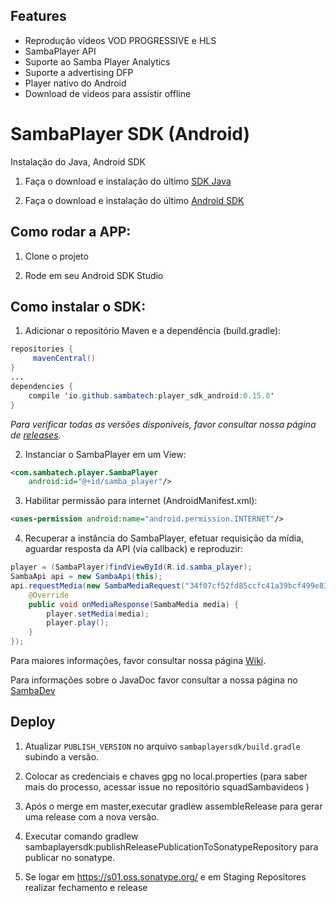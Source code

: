 ## Features

- Reprodução vídeos VOD PROGRESSIVE e HLS
- SambaPlayer API
- Suporte ao Samba Player Analytics
- Suporte a advertising DFP
- Player nativo do Android
- Download de videos para assistir offline

# SambaPlayer SDK (Android)

Instalação do Java, Android SDK

1) Faça o download e instalação do último [SDK Java](http://www.oracle.com/technetwork/java/javase/downloads/jdk8-downloads-2133151.html)

2) Faça o download e instalação do último [Android SDK](http://developer.android.com/sdk/installing/index.html)

## Como rodar a APP:

1) Clone o projeto

2) Rode em seu Android SDK Studio

## Como instalar o SDK:

1) Adicionar o repositório Maven e a dependência (build.gradle):
```java
repositories {
     mavenCentral()
}
...
dependencies {
    compile 'io.github.sambatech:player_sdk_android:0.15.0'
}
```
_Para verificar todas as versões disponíveis, favor consultar nossa página de [releases](https://github.com/sambatech/player_sdk_android/releases)._

2) Instanciar o SambaPlayer em um View:
```xml
<com.sambatech.player.SambaPlayer
    android:id="@+id/samba_player"/>
```

3) Habilitar permissão para internet (AndroidManifest.xml):
```xml
<uses-permission android:name="android.permission.INTERNET"/>
```

4) Recuperar a instância do SambaPlayer, efetuar requisição da mídia, aguardar resposta da API (via callback) e reproduzir:
```java
player = (SambaPlayer)findViewById(R.id.samba_player);
SambaApi api = new SambaApi(this);
api.requestMedia(new SambaMediaRequest("34f07cf52fd85ccfc41a39bcf499e83b", "0632f26a442ba9ba3bb9067a45e239e2"), new SambaApiCallback() {
	@Override
	public void onMediaResponse(SambaMedia media) {
		player.setMedia(media);
		player.play();
	}
});
```

Para maiores informações, favor consultar nossa página [Wiki](https://github.com/sambatech/player_sdk_android/wiki).

Para informações sobre o JavaDoc favor consultar a nossa página no [SambaDev](http://dev.sambatech.com/documentation/androidsdk/index.html)

## Deploy

1) Atualizar `PUBLISH_VERSION` no arquivo `sambaplayersdk/build.gradle` subindo a versão.

2) Colocar as credenciais e chaves gpg no local.properties (para saber mais do processo, acessar issue no repositório squadSambavideos )

3) Após o merge em master,executar gradlew assembleRelease para gerar uma release com a nova versão.

4) Executar comando gradlew sambaplayersdk:publishReleasePublicationToSonatypeRepository para publicar no sonatype.

5) Se logar em  https://s01.oss.sonatype.org/ e em Staging Repositores realizar fechamento e release